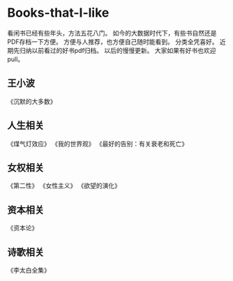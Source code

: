 # Books-that-I-like
看闲书已经有些年头，方法五花八门。
如今的大数据时代下，有些书自然还是PDF存档一下方便。
方便与人推荐，也方便自己随时能看到。
分类全凭喜好。
近期先归纳以前看过的好书pdf归档。
以后的慢慢更新。
大家如果有好书也欢迎pull。

## 王小波
《沉默的大多数》

## 人生相关
《煤气灯效应》
《我的世界观》
《最好的告别：有关衰老和死亡》

## 女权相关
《第二性》
《女性主义》
《欲望的演化》

## 资本相关
《资本论》

## 诗歌相关
《李太白全集》


